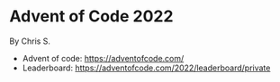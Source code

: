# Advent of Code 2022
By Chris S.

- Advent of code: https://adventofcode.com/
- Leaderboard: https://adventofcode.com/2022/leaderboard/private
